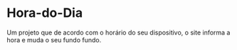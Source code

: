 # Hora-do-Dia
Um projeto que de acordo com o horário do seu dispositivo, o site informa a hora e muda o seu fundo fundo.
